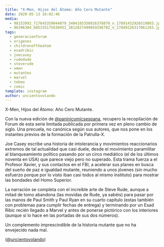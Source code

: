 ```yaml
---
title: "X-Men, Hijos del Átomo: Año Cero Mutante"
date: 2020-05-13 16:02:46
media: 
  - 98153992_717645359044879_3404185350816378870_n_17891432926519803.jpg
  - 96396304_685335175630451_3812827499859296792_n_17849226317061283.jpg
tags: 
  - generacionforum
  - origenes
  - childrenoftheatom
  - esadribic
  - joecasey
  - rudedude
  - steverude
  - xmen
  - mutantes
  - marvel
  - tebeo
  - comic
template: instagram
author: uncientovolando
---
```


X-Men, Hijos del Átomo: Año Cero Mutante.

Con la nueva edición de [@paninicomicsespana](https://instagram.com/paninicomicsespana), recupero la recopilación de Forum de esta serie limitada publicada por primera vez en pleno cambio de siglo. Una precuela, no canónica según sus autores, que nos pone en los instantes previos de la formación de la Patrulla-X.

Joe Casey escribe una historia de intolerancia y movimientos reaccionarios extremos de tal actualidad que casi duele, desde el movimiento paramilitar al blanqueamiento político pasando por un circo mediático (el de los últimos noventa en USA) que parece viejo pero no superado. Esta trama fuerza a el Profesor Xavier, y sus contactos en el FBI, a acelerar sus planes en busca del sueño de paz e igualdad mutante, reuniendo a unos jóvenes (sin mucho esfuerzo porque por lo visto iban casi todos al mismo instituto) para mostrar las bondades del Homo Superior.

La narración se completa con el increíble arte de Steve Rude, aunque a mitad de tomo abandona (las movidas de Rude, ya sabéis) para pasar por las manos de Paul Smith y Paul Ryan en su cuarto capítulo (estas también con problemas para cumplir fechas de entrega) y terminando por un Esad Ribic recién llegado a Marvel y antes de ponerse pictórico con los interiores (aunque sí lo hace en las portadas de sus dos números).

Un complemento imprescindible de la historia mutante que no ha envejecido nada mal.

([@uncientovolando](https://instagram.com/uncientovolando))
